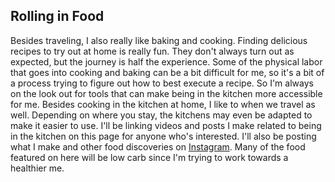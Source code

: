 ## Rolling in Food
Besides traveling, I also really like baking and cooking. Finding delicious recipes to try out at home is really fun. They don't always turn out as expected, but the journey is half the experience. Some of the physical labor that goes into cooking and baking can be a bit difficult for me, so it's a bit of a process trying to figure out how to best execute a recipe. So I'm always on the look out for tools that can make being in the kitchen more accessible for me. Besides cooking in the kitchen at home, I like to when we travel as well. Depending on where you stay, the kitchens may even be adapted to make it easier to use. I'll be linking videos and posts I make related to being in the kitchen on this page for anyone who's interested. I'll also be posting what I make and other food discoveries on [Instagram](https://www.instagram.com/rollinginfood/). Many of the food featured on here will be low carb since I'm trying to work towards a healthier me.
